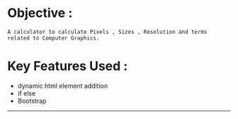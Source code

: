 # Objective :
    A calculator to calculate Pixels , Sizes , Resolution and terms related to Computer Graphics.  

# Key Features Used :
- dynamic html element addition 
- if else
- Bootstrap
---

